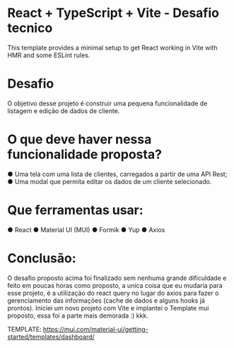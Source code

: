 # React + TypeScript + Vite - Desafio tecnico

This template provides a minimal setup to get React working in Vite with HMR and some ESLint rules.

# Desafio
O objetivo desse projeto é construir uma pequena funcionalidade de listagem e edição de
dados de cliente.

# O que deve haver nessa funcionalidade proposta?
● Uma tela com uma lista de clientes, carregados a partir de uma API Rest;
● Uma modal que permita editar os dados de um cliente selecionado.

# Que ferramentas usar:
● React
● Material UI (MUI)
● Formik
● Yup
● Axios

# Conclusão: 
O desafio proposto acima foi finalizado sem nenhuma grande dificuldade e feito em poucas horas como proposto, a unica coisa que eu mudaria para esse projeto, é a utilização do react query no lugar do axios para fazer o gerenciamento das informações (cache de dados e alguns hooks já prontos). Iniciei um novo projeto com Vite e implantei o Template mui proposto, essa foi a parte mais demorada :) kkk.

TEMPLATE: https://mui.com/material-ui/getting-started/templates/dashboard/
